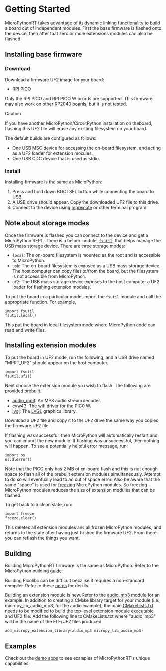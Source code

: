 # Getting Started
MicroPythonRT takes advantage of its dynamic linking functionality to build a board out of independent modules. First the base firmware is flashed onto the device, then after that zero or more extensions modules can also be flashed.

## Installing base firmware

### Download
Download a firmware UF2 image for your board:
- [RPI PICO](https://github.com/gneverov/micropythonrt/releases/download/v0.0.1/firmware.uf2)

Only the RPI PICO and RPI PICO W boards are supported. This firmware may also work on other RP2040 boards, but it is not tested.

> [!CAUTION]
> If you have another MicroPython/CircuitPython installation on theboard, flashing this UF2 file will erase any existing filesystem on your board.

The default builds are configured as follows:
- One USB MSC device for accessing the on-board filesystem, and acting as a UF2 loader for extension modules.
- One USB CDC device that is used as stdio.

### Install
Installing firmware is the same as MicroPython:
1. Press and hold down BOOTSEL button while connecting the board to USB.
1. A USB drive should appear. Copy the downloaded UF2 file to this drive.
1. Connect to the device using [mpremote](https://docs.micropython.org/en/latest/reference/mpremote.html) or other terminal program.

## Note about storage modes
Once the firmware is flashed you can connect to the device and get a MicroPython REPL. There is a helper module, [`fsutil`](/ports/rp2/modules/fsutil.py), that helps manage the USB mass storage device. There are three storage modes:
- `local`: The on-board filesystem is mounted as the root and is accessible to MicroPython.
- `usb`: The on-board filesystem is exposed as a USB mass storage device. The host computer can copy files to/from the board, but the filesystem is not accessible from MicroPython.
- `uf2`: The USB mass storage device exposes to the host computer a UF2 loader for flashing extension modules.

To put the board in a particular mode, import the `fsutil` module and call the appropriate function. For example,
```
import fsutil
fsutil.local()
```
This put the board in local filesystem mode where MicroPython code can read and write files.

## Installing extension modules
To put the board in UF2 mode, run the following, and a USB drive named "MPRT_UF2" should appear on the host computer.
```
import fsutil
fsutil.uf2()
```

Next choose the extension module you wish to flash. The following are provided prebuilt.
- [audio_mp3](https://github.com/gneverov/micropythonrt/releases/download/v0.0.1/libaudio_mp3.uf2): An MP3 audio stream decoder.
- [cyw43](https://github.com/gneverov/micropythonrt/releases/download/v0.0.1/libcyw43.uf2): The wifi driver for the PICO W.
- [lvgl](https://github.com/gneverov/micropythonrt/releases/download/v0.0.1/liblvgl.uf2): The [LVGL](https://github.com/lvgl/lvgl) graphics library.

Download a UF2 file and copy it to the UF2 drive the same way you copied the firmware UF2 file.

If flashing was successful, then MicroPython will automatically restart and you can import the new module. If flashing was unsuccessful, then nothing will happen. To see a potentially helpful error message, run:
```
import os
os.dlerror()
```

Note that the PICO only has 2 MB of on-board flash and this is not enough space to flash all of the prebuilt extension modules simultaneously. Attempt to do so will eventually lead to an out of space error. Also be aware that the same "space" is used for [freezing](/examples/freeze/README.md) MicroPython modules. So freezing MicroPython modules reduces the size of extension modules that can be flashed.

To get back to a clean slate, run:
```
import freeze
freeze.clear()
```
This deletes all extension modules and all frozen MicroPython modules, and returns to the state after having just flashed the firmware UF2. From there you can reflash the things you want.

## Building
Building MicroPythonRT firmware is the same as MicroPython. Refer to the MicroPython building [guide](https://docs.micropython.org/en/latest/develop/gettingstarted.html).

Building Picolibc can be difficult because it requires a non-standard compiler. Refer to these [notes](/ports/rp2/picolibc/README.md) for details.

Building an extension module is new. Refer to the [audio_mp3](/extmod/audio_mp3/modaudio_mp3.c) module for an example. In addition to creating a CMake library target for your module (i.e., micropy_lib_audio_mp3, for the audio example), the main [CMakeLists.txt](/ports/rp2/CMakeLists.txt) needs to be modified to build the top-level extension module executable and UF2 file. Add the following line to CMakeLists.txt where "audio_mp3" will be the name of the ELF/UF2 files produced.
```
add_micropy_extension_library(audio_mp3 micropy_lib_audio_mp3)
```

## Examples
Check out the [demo apps](/examples/async/README.md) to see examples of MicroPythonRT's unique capabilities.
